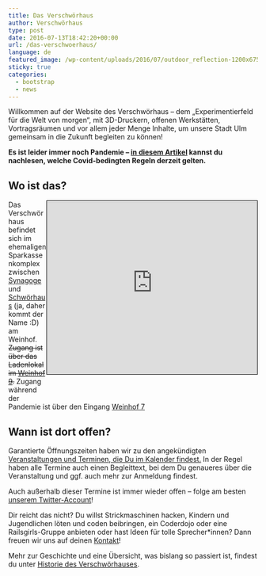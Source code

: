 ```yaml
---
title: Das Verschwörhaus
author: Verschwörhaus
type: post
date: 2016-07-13T18:42:20+00:00
url: /das-verschwoerhaus/
language: de
featured_image: /wp-content/uploads/2016/07/outdoor_reflection-1200x675.jpg
sticky: true
categories:
  - bootstrap
  - news
---
```

Willkommen auf der Website des Verschwörhaus – dem „Experimentierfeld für die Welt von morgen“, mit 3D-Druckern, offenen Werkstätten, Vortragsräumen und vor allem jeder Menge Inhalte, um unsere Stadt Ulm gemeinsam in die Zukunft begleiten zu können!

**Es ist leider immer noch Pandemie – [in diesem Artikel](/was-in-welcher-inzidenzstufe-gilt-ab-juli-2021/) kannst du nachlesen, welche Covid-bedingten Regeln derzeit gelten.**

<!--more-->

## Wo ist das?

<iframe width="425" height="350" frameborder="0" scrolling="no" marginheight="0" marginwidth="0" src="https://www.openstreetmap.org/export/embed.html?bbox=9.987006783485414%2C48.39501042681559%2C9.993701577186586%2C48.39790262938937&amp;layer=mapnik&amp;marker=48.39645654865451%2C9.990354180335999" style="border: 1px solid black; float: right; margin-bottom: 50px;"></iframe>

Das Verschwörhaus befindet sich im ehemaligen Sparkassenkomplex zwischen [Synagoge][1] und [Schwörhaus][2] (ja, daher kommt der Name :D) am Weinhof. ~~Zugang ist über das Ladenlokal im [Weinhof 9][wh9].~~ Zugang während der Pandemie ist über den Eingang [Weinhof 7][wh7]

## Wann ist dort offen?

Garantierte Öffnungszeiten haben wir zu den angekündigten [Veranstaltungen und Terminen, die Du im Kalender findest.][cal] In der Regel haben alle Termine auch einen Begleittext, bei dem Du genaueres über die Veranstaltung und ggf. auch mehr zur Anmeldung findest.

Auch außerhalb dieser Termine ist immer wieder offen – folge am besten [unserem Twitter-Account][tw]!

Dir reicht das nicht? Du willst Strickmaschinen hacken, Kindern und Jugendlichen löten und coden beibringen, ein Coderdojo oder eine Railsgirls-Gruppe anbieten oder hast Ideen für tolle Sprecher\*innen? Dann freuen wir uns auf deinen [Kontakt][k]!


Mehr zur Geschichte und eine Übersicht, was bislang so passiert ist, findest du unter [Historie des Verschwörhauses](/geschichte/).

 [1]: https://de.wikipedia.org/wiki/IRGW-Gemeindezentrum_Ulm
 [2]: https://de.wikipedia.org/wiki/Schw%C3%B6rhaus_(Ulm)
 [wh9]: https://www.openstreetmap.org/?mlat=48.39649&mlon=9.99045#map=20/48.39649/9.99045&layers=H
 [cal]: /termine-und-oeffnungszeiten/
 [tw]: https://twitter.com/verschwoerhaus
 [wh7]: https://www.openstreetmap.org/?mlat=48.39658&mlon=9.99018#map=20/48.39658/9.99018&layers=H
 [k]: /kontakt/
